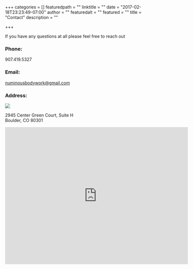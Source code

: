 +++
categories = []
featuredpath = ""
linktitle = ""
date = "2017-02-18T23:23:49-07:00"
author = ""
featuredalt = ""
featured = ""
title = "Contact"
description = ""

+++

If you have any questions at all please feel free to reach out

### Phone: 

907.419.5327

### Email: 

[numinousbodywork@gmail.com](mailto:numinousbodywork@mgail.com)

### Address:

<img src="/img/bhc.png" class="image bhc">

2945 Center Green Court, Suite H
<br>
Boulder, CO 80301

<iframe src="https://www.google.com/maps/embed?pb=!1m18!1m12!1m3!1d24440.8566225271!2d-105.26377336102061!3d40.028388679412295!2m3!1f0!2f0!3f0!3m2!1i1024!2i768!4f13.1!3m3!1m2!1s0x876bee7450bdec2f%3A0x66500b3f45c7e12d!2s2945+Center+Green+Ct+h%2C+Boulder%2C+CO+80301!5e0!3m2!1sen!2sus!4v1489967366851" width="600" height="450" frameborder="0" style="border:0" allowfullscreen></iframe>


